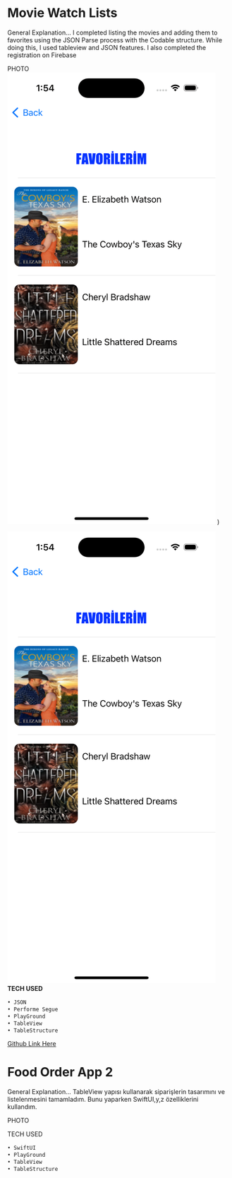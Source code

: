 # Movie Watch Lists

General Explanation... I completed listing the movies and adding them to favorites using the JSON Parse process with the Codable structure. While doing this, I used tableview and JSON features. I also completed the registration on Firebase


PHOTO
![alt text](https://github.com/Eren3567/Swift_Task/blob/main/imagess/Simulator%20Screenshot%20-%20iPhone%2015%20Pro%20-%202024-04-14%20at%2013.54.20-min%20(1).png)
)

![alt text](https://github.com/Eren3567/Swift_Task/blob/main/imagess/Simulator%20Screenshot%20-%20iPhone%2015%20Pro%20-%202024-04-14%20at%2013.54.20.png)
__TECH USED__ 

    • JSON
    • Performe Segue
    • PlayGround
    • TableView
    • TableStructure 

[Github Link Here](https://github.com/Eren3567/Swift_Task/tree/main/CaseStudy1)

# Food Order App 2 

General Explanation... TableView yapısı kullanarak siparişlerin tasarımını ve listelenmesini tamamladım. Bunu yaparken SwiftUI,y,z özelliklerini kullandım. 


PHOTO

TECH USED  

    • SwiftUI
    • PlayGround
    • TableView
    • TableStructure 
